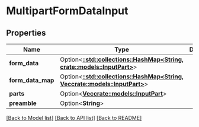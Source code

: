 # MultipartFormDataInput

## Properties

Name | Type | Description | Notes
------------ | ------------- | ------------- | -------------
**form_data** | Option<[**::std::collections::HashMap<String, crate::models::InputPart>**](InputPart.md)> |  | [optional]
**form_data_map** | Option<[**::std::collections::HashMap<String, Vec<crate::models::InputPart>>**](array.md)> |  | [optional]
**parts** | Option<[**Vec<crate::models::InputPart>**](InputPart.md)> |  | [optional]
**preamble** | Option<**String**> |  | [optional]

[[Back to Model list]](../README.md#documentation-for-models) [[Back to API list]](../README.md#documentation-for-api-endpoints) [[Back to README]](../README.md)


